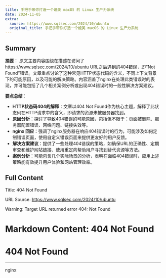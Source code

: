 ```yaml
---
title: 手把手带你打造一个媲美 macOS 的 Linux 生产力系统
date: 2024-11-05
extra:
  source: https://www.sqlsec.com/2024/10/ubuntu
  original_title: 手把手带你打造一个媲美 macOS 的 Linux 生产力系统
---
```

## Summary
**摘要**：
原文主要内容围绕在描述在访问了 <https://www.sqlsec.com/2024/10/ubuntu> URL之后遇到的404错误，即“Not Found”错误。文章重点讨论了这种常见HTTP状态代码的含义，不同上下文背景下的可能原因，以及可能的解决策略。内容涵盖了nginx在处理此类错误时的表现，并可能包括了几个相关案例分析或出现404错误时的一般性解决方案建议。

**要点总结**：
- **HTTP状态码404的解释**：文章以404 Not Found作为核心主题，解释了此状态码在HTTP请求中的含义，即请求的资源未被服务器找到。
- **原因分析**：探讨了导致404错误的可能原因，包括但不限于：页面被删除、服务器配置错误、网络问题、链接失效等。
- **nginx 回应**：强调了nginx服务器在响应404错误时的行为，可能涉及如何定制错误页面，使用自定义错误页面来提供更友好的用户反馈。
- **解决方案建议**：提供了一些处理404错误的策略，如确保URL的正确性、定期审查和维护网站链接、使用重定向帮助用户寻找到替代资源等方法。
- **案例分析**：可能包含几个实际场景的分析，表明在面临404错误时，应用上述策略能有效提升用户体验和网站管理效率。
## Full Content
Title: 404 Not Found

URL Source: https://www.sqlsec.com/2024/10/ubuntu

Warning: Target URL returned error 404: Not Found

Markdown Content:
404 Not Found
===============

404 Not Found
=============

* * *

nginx

